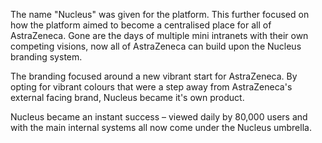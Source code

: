 The name "Nucleus" was given for the platform. This further focused on how the platform aimed to become a centralised place for all of AstraZeneca. Gone are the days of multiple mini intranets with their own competing visions, now all of AstraZeneca can build upon the Nucleus branding system.

The branding focused around a new vibrant start for AstraZeneca. By opting for vibrant colours that were a step away from AstraZeneca's external facing brand, Nucleus became it's own product.

Nucleus became an instant success – viewed daily by 80,000 users and with the main internal systems all now come under the Nucleus umbrella.
